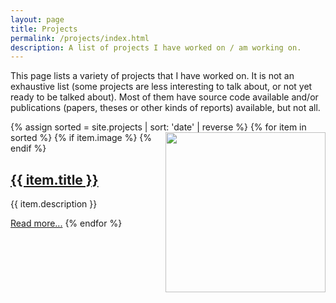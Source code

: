 ```yaml
---
layout: page
title: Projects
permalink: /projects/index.html
description: A list of projects I have worked on / am working on.
---
```


This page lists a variety of projects that I have worked on. It is not an exhaustive list (some projects are less interesting to talk about, or not yet ready to
be talked about). Most of them have source code available and/or publications (papers, theses or other kinds of reports) available, but not all.

{% assign sorted = site.projects | sort: 'date' | reverse %}
{% for item in sorted %}
  {% if item.image %}
  <a href="{{ item.url }}"><img src="{{ item.image }}" align="right" style="width:256px"></a>
  {% endif %}
  <h2>
    <a class="post-link" href="{{ item.url }}">{{ item.title }}</a>
  </h2>
  {{ item.description }}
  
  <a class="post-meta" href="{{ item.url }}">Read more...</a>
{% endfor %}
